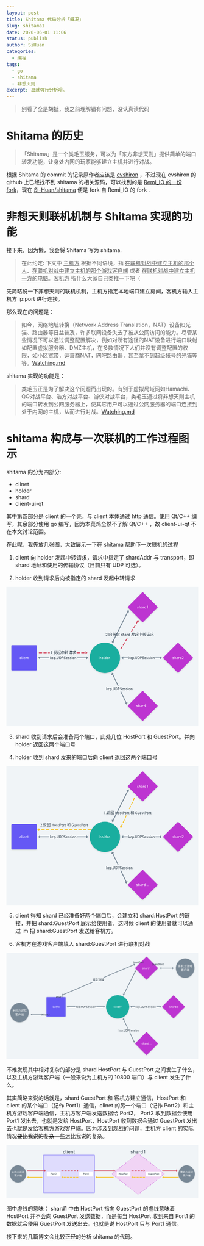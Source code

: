 ```yaml
---
layout: post
title: Shitama 代码分析「概况」
slug: shitama1
date: 2020-06-01 11:06
status: publish
author: SiHuan
categories: 
  - 编程
tags: 
  - go
  - shitama
  - 非想天则
excerpt: 真就强行分析呗。
---
```


> 别看了全是胡扯，我之前理解错有问题，没认真读代码

# Shitama 的历史

> 「Shitama」是一个类毛玉服务，可以为「东方非想天则」提供简单的端口转发功能，让身处内网的玩家能够建立主机并进行对战。

根据 Shitama 的 commit 的记录原作者应该是 [evshiron](https://github.com/evshiron) ，不过现在 evshiron 的 github 上已经找不到 shitama 的相关源码，可以找到的是 [Remi_IO 的一份 fork](https://github.com/u-u-z/shitama)，现在 [Si-Huan/shitama](https://github.com/Si-Huan/shitama) 便是 fork 自 Remi_IO 的 fork .

# 非想天则联机机制与 Shitama 实现的功能

接下来，因为懒，我会将 Shitama 写为 shitama.

> 在此约定: 下文中 <u>主机方</u> 根据不同语境，指 <u>在联机对战中建立主机的那个人</u>、<u>在联机对战中建立主机的那个游戏客户端</u> 或者 <u>在联机对战中建立主机一方的电脑</u>。<u>客机方</u> 指什么大家自己类推一下吧（

先简略说一下非想天则的联机机制，主机方指定本地端口建立房间，客机方输入主机方 ip:port  进行连接。

那么现在的问题是：

> 如今，网络地址转换（Network Address Translation，NAT）设备如光猫、路由器等日益普及，许多联网设备失去了被从公网访问的能力。尽管某些情况下可以通过调整配置解决，例如对所有途径的NAT设备进行端口映射如配置虚拟服务器、DMZ主机，在多数情况下人们并没有调整配置的权限，如小区宽带，运营商NAT，网吧路由器，甚至拿不到超级帐号的光猫等等。[Watching.md](https://github.com/Si-Huan/shitama/blob/master/docs/zh_CN/Watching.md)

shitama 实现的功能是：

> 类毛玉正是为了解决这个问题而出现的。有别于虚拟局域网如Hamachi、QQ对战平台、浩方对战平台、游侠对战平台，类毛玉通过将非想天则主机的端口转发到公网服务器上，使其它用户可以通过公网服务器的端口连接到处于内网的主机，从而进行对战。[Watching.md](https://github.com/Si-Huan/shitama/blob/master/docs/zh_CN/Watching.md)

# shitama 构成与一次联机的工作过程图示

shitama 的分为四部分:

- clinet
- holder
- shard
- client-ui-qt

其中第四部分是 client 的一个壳，与 client 本体通过 http 通信。使用 Qt/C++ 编写，其余部分使用 go 编写，因为本菜鸡全然不了解 Qt/C++ ，故 client-ui-qt 不在本文讨论范围。

在此呢，我先放几张图，大致展示一下在 shitama 帮助下一次联机的过程

1. client 向 holder 发起中转请求，请求中指定了 shardAddr 与 transport，即 shard 地址和使用的传输协议（目前只有 UDP 可选）。

2. holder 收到请求后向被指定的 shard 发起中转请求  

![申请中转](2020-05-31-Shitama_1.assets/how_shitama_work1.png)

3. shard 收到请求后会准备两个端口，此处几位 HostPort 和 GuestPort。并向 holder 返回这两个端口号

4. holder 收到 shard 发来的端口后向 client 返回这两个端口号

![shard 返回端口号](2020-05-31-Shitama_1.assets/how_shitama_work2.png)

5. client 得知 shard 已经准备好两个端口后，会建立和 shard:HostPort 的链接，并把 shard:GuestPort 展示给使用者，这时候 client 的使用者就可以通过 im 把 shard:GuestPort 发送给客机方。

6. 客机方在游戏客户端填入 shard:GuestPort 进行联机对战

![链接建立](2020-05-31-Shitama_1.assets/how_shitama_work3.png)

不难发现其中相对复杂的部分是 shard HostPort 与 GuestPort 之间发生了什么，以及主机方游戏客户端（一般来说为主机方的 10800 端口）与 client 发生了什么。

其实简略来说的话就是，shard GuestPort  和 客机方建立通信，HostPort 和 client 的某个端口（记作 Port1）通信，clinet 的另一个端口（记作 Port2）和主机方游戏客户端通信，主机方客户端发送数据给 Port2， Port2 收到数据会使用 Port1 发出去，也就是发给 HostPort，HostPort 收到数据会通过 GuestPort 发出去也就是发给客机方游戏客户端。因为涉及到观战的问题，主机方 client 的实际情况~~要比我说的复杂一些~~远比我说的复杂。

![how_shitama_work4](2020-05-31-Shitama_1.assets/how_shitama_work4.png)

图中虚线的意味： shard1 中由 HostPort 指向 GuestPort 的虚线意味着 HostPort 并不会向 GuestPort 发送数据，而是每当 HostPort 收到来自 Port1 的数据就会使用 GuestPort 发送出去。也就是说 HostPort 只与 Port1 通信。



接下来的几篇博文会比较~~正经~~的分析 shitama 的代码。
